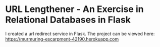 # URL Lengthener - An Exercise in Relational Databases in Flask

I created a url redirect service in Flask. The project can be viewed here: https://murmuring-escarpment-42190.herokuapp.com